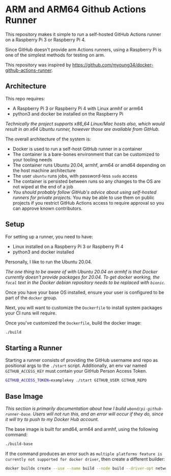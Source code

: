 ARM and ARM64 Github Actions Runner
===================================

This repository makes it simple to run a self-hosted GitHub Actions runner on a Raspberry Pi 3 or Raspberry Pi 4.

Since GitHub doesn't provide arm Actions runners, using a Raspberry Pi is one of the simplest methods for testing on arm.

This repository was inspired by https://github.com/myoung34/docker-github-actions-runner.

## Architecture

This repo requires:

 - A Raspberry Pi 3 or Raspberry Pi 4 with Linux armhf or arm64
 - python3 and docker be installed on the Raspberry Pi

*Technically the project supports x86_64 Linux/Mac hosts also, which would
result in an x64 Ubuntu runner, however those are available from GitHub.*

The overall architecture of the system is:

 - Docker is used to run a self-host GitHub runner in a container
 - The container is a bare-bones environment that can be customized to your
   tooling needs
 - The container runs Ubuntu 20.04, armhf, arm64 or amd64 depending on the
   host machine architecture
 - The user `ubuntu` runs jobs, with password-less `sudo` access
 - The container is persisted between runs so any changes to the OS are not
   wiped at the end of a job
 - *You should probably follow GitHub's advice about using self-hosted runners
   for private projects.* You may be able to use them on public projects if
   you restrict GitHub Actions access to require approval so you can approve
   known contributors.

## Setup

For setting up a runner, you need to have:

 - Linux installed on a Raspberry Pi 3 or Raspberry Pi 4
 - python3 and docker installed

Personally, I like to run the Ubuntu 20.04.

*The one thing to be aware of with Ubuntu 20.04 on armhf is that Docker
currently doesn't provide packages for 20.04. To get docker working, the
`focal` text in the Docker debian repository needs to be replaced with
`bionic`.*

Once you have your base OS installed, ensure your user is configured to be
part of the `docker` group.

Next, you will want to customize the `Dockerfile` to install system packages
your CI runs will require.

Once you've customized the `Dockerfile`, build the docker image:

```bash
./build
```

## Starting a Runner

Starting a runner consists of providing the GitHub username and repo as
positional args to the `./start` script. Additionally, an env var named
`GITHUB_ACCESS_KEY` must contain your GitHub Person Access Token.

```bash
GITHUB_ACCESS_TOKEN=examplekey ./start GITHUB_USER GITHUB_REPO
```

## Base Image

*This section is primarily documentation about how I build
`wbond/pi-github-runner-base`. Users will not run this, and an error will
occur if they do, since it will try to push to my Docker Hub account.*

The base image is built for amd64, arm64 and armhf, using the following
command:

```bash
./build-base
```

If the command produces an error such as `multiple platforms feature is
currently not supported for docker driver`, then create a different builder:

```bash
docker buildx create --use --name build --node build --driver-opt network=host
```
